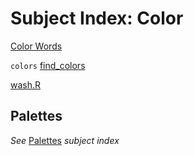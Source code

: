 Subject Index: Color
====================


[Color Words](./indexSubjColorWords.md)

`colors` [find_colors](https://github.com/dmparrishphd/Shapiro/blob/master/Files/2/5/0/find_colors.R)

[wash.R](https://github.com/dmparrishphd/Shapiro/blob/master/Files/6/1/0/wash.R)

Palettes
--------

_See_ [Palettes](../../1/0/indexSubjPal.md) _subject index_
